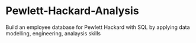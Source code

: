 # Pewlett-Hackard-Analysis
Build an employee database for Pewlett Hackard with SQL by applying data  modelling, engineering, analaysis skills
